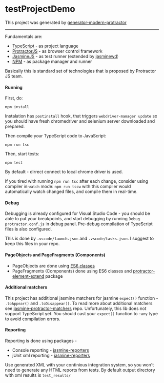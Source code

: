 # testProjectDemo

This project was generated by [generator-modern-protractor](https://github.com/Xotabu4/generator-modern-protractor)

-------

Fundamentals are:
- [TypeScript](https://www.typescriptlang.org/docs/tutorial.html) - as project language
- [ProtractorJS](http://www.protractortest.org) - as browser control framework
- [JasmineJS](https://jasmine.github.io/2.5/introduction) - as test runner (extended by [jasminewd](https://github.com/angular/jasminewd))
- [NPM](https://docs.npmjs.com/getting-started/what-is-npm) - as package manager and runner

Basically this is standard set of technologies that is proposed by Protractor JS team.


#### Running
First, do: 

`npm install`

Instalation has `postinstall` hook, that triggers `webdriver-manager update` so you should have fresh chromedriver and selenium server downloaded and prepared.

Then compile your TypeScript code to JavaScript:

`npm run tsc`

Then, start tests:

`npm test`

By default - dirrect connect to local chrome driver is used. 

If you tired with running `npm run tsc` after each change, consider using compiler in `watch` mode:
`npm run tscw` with this compiler would automatically watch changed files, and compile them in real-time.

#### Debug
Debugging is already configured for Visual Studio Code - you should be able to put your breakpoints, and start debugging by running `Debug protractor.conf.js` in debug panel. Pre-debug compilation of TypeScript files is also configured.

This is done by `.vscode/launch.json` and `.vscode/tasks.json`. I suggest to keep this files in your repo.


#### PageObjects and PageFragments (Components)
- PageObjects are done using [ES6 classes](http://es6-features.org/#ClassDefinition)
- PageFragments (Components) done using ES6 classes and [protractor-element-extend](https://github.com/Xotabu4/protractor-element-extend) package

#### Additional matchers
This project has additional jasmine matchers for jasmine `expect()` function - `.toAppear()` and `.toDisappear()`. To read more about additional matchers see [jasmine-protractor-matchers](https://github.com/Xotabu4/jasmine-protractor-matchers) repo. Unfortunately, this lib does not support TypeScript yet. You should cast your `expect()` function to `:any` type to avoid compilation errors.

#### Reporting

Reporting is done using packages - 

- Console reporting - [jasmine-reporters](https://github.com/larrymyers/jasmine-reporters)
- jUnit xml reporting - [jasmine-reporters](https://github.com/larrymyers/jasmine-reporters)

Use generated XML with your continious integration system, so you won't need to generate any HTML reports from tests. By default output directory with xml results is `test_results/`
